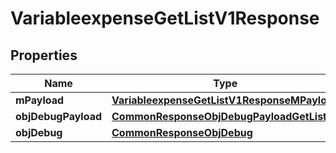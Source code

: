 

# VariableexpenseGetListV1Response

## Properties

Name | Type | Description | Notes
------------ | ------------- | ------------- | -------------
**mPayload** | [**VariableexpenseGetListV1ResponseMPayload**](VariableexpenseGetListV1ResponseMPayload.md) |  | 
**objDebugPayload** | [**CommonResponseObjDebugPayloadGetList**](CommonResponseObjDebugPayloadGetList.md) |  |  [optional]
**objDebug** | [**CommonResponseObjDebug**](CommonResponseObjDebug.md) |  |  [optional]




